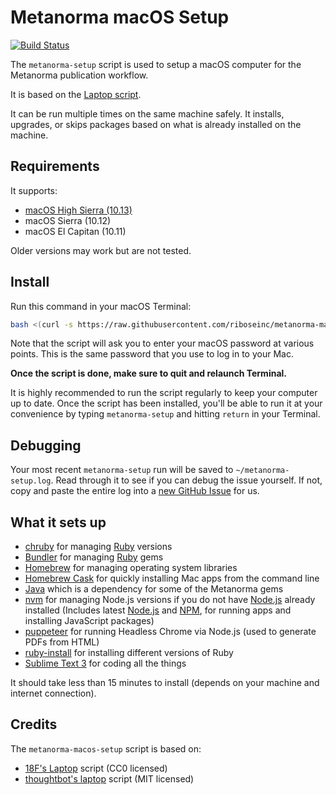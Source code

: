 Metanorma macOS Setup
======
[![Build Status](https://circleci.com/gh/riboseinc/metanorma-macos-setup/laptop.svg)](https://circleci.com/gh/riboseinc/metanorma-macos-setup)

The `metanorma-setup` script is used to setup a macOS computer for the
Metanorma publication workflow.

It is based on the [Laptop script](https://github.com/18F/laptop).

It can be run multiple times on the same machine safely.
It installs, upgrades, or skips packages
based on what is already installed on the machine.

Requirements
------------

It supports:

* [macOS High Sierra (10.13)](https://www.apple.com/macos/high-sierra)
* macOS Sierra (10.12)
* macOS El Capitan (10.11)

Older versions may work but are not tested.

Install
-------

Run this command in your macOS Terminal:

```sh
bash <(curl -s https://raw.githubusercontent.com/riboseinc/metanorma-macos-setup/master/metanorma-setup)
```

Note that the script will ask you to enter your macOS password at various
points. This is the same password that you use to log in to your Mac.

**Once the script is done, make sure to quit and relaunch Terminal.**

It is highly recommended to run the script regularly to keep your computer
up to date. Once the script has been installed, you'll be able to run it
at your convenience by typing `metanorma-setup` and hitting `return` in your Terminal.

Debugging
---------

Your most recent `metanorma-setup` run will be saved to `~/metanorma-setup.log`. Read through it to see if
you can debug the issue yourself. If not, copy and paste the entire log into a
[new GitHub Issue](https://github.com/riboseinc/metanorma-macos-setup/issues/new) for us.


What it sets up
---------------

* [chruby] for managing [Ruby] versions
* [Bundler] for managing [Ruby] gems
* [Homebrew] for managing operating system libraries
* [Homebrew Cask] for quickly installing Mac apps from the command line
* [Java] which is a dependency for some of the Metanorma gems
* [nvm] for managing Node.js versions if you do not have [Node.js] already installed (Includes latest [Node.js] and [NPM], for running apps and installing JavaScript packages)
* [puppeteer] for running Headless Chrome via Node.js (used to generate PDFs from HTML)
* [ruby-install] for installing different versions of Ruby
* [Sublime Text 3] for coding all the things

[Bundler]: http://bundler.io/
[chruby]: https://github.com/postmodern/chruby
[Homebrew]: http://brew.sh/
[Homebrew Cask]: http://caskroom.io/
[Java]: https://java.com/en/download/
[Node.js]: http://nodejs.org/
[nvm]: https://github.com/creationix/nvm
[NPM]: https://www.npmjs.org/
[nvm]: https://github.com/creationix/nvm
[puppeteer]: https://github.com/GoogleChrome/puppeteer
[Ruby]: https://www.ruby-lang.org/en/
[ruby-install]: https://github.com/postmodern/ruby-install
[Sublime Text 3]: http://www.sublimetext.com/3

It should take less than 15 minutes to install (depends on your machine and
internet connection).

Credits
-------

The `metanorma-macos-setup` script is based on:

* [18F's Laptop](https://github.com/18F/laptop) script (CC0 licensed)
* [thoughtbot's laptop](https://github.com/thoughtbot/laptop) script (MIT licensed)
